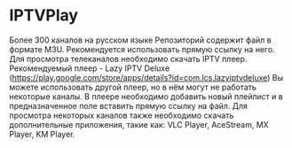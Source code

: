 # IPTVPlay
Более 300 каналов на русском языке
Репозиторий содержит файл в формате M3U.
Рекомендуется использовать прямую ссылку на него.
Для просмотра телеканалов необходимо скачать IPTV плеер.
Рекомендуемый плеер - Lazy IPTV Deluxe (https://play.google.com/store/apps/details?id=com.lcs.lazyiptvdeluxe)
Вы можете использовать другой плеер, но в нëм могут не работать некоторые каналы.
В плеере необходимо добавить новый плейлист и в предназначенное поле вставить прямую ссылку на файл.
Для просмотра некоторых каналов также необходимо скачать дополнительные приложения,
такие как: VLC Player, AceStream, MX Player, KM Player.


